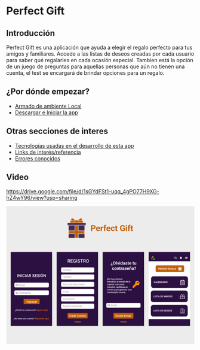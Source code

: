 # Perfect Gift

## Introducción

Perfect Gift es una aplicación que ayuda a elegir el regalo perfecto para tus amigos y familiares. Accede a las listas de deseos creadas por cada usuario para saber qué regalarles en cada ocasión especial. Tambien está la opción de un juego de preguntas para aquellas personas que aún no tienen una cuenta, el test se encargará de brindar opciones para un regalo.

## ¿Por dónde empezar?

* [Armado de ambiente Local](./doc/deployment/local.md)
* [Descargar e Iniciar la app](./doc/interaction.md)

## Otras secciones de interes

* [Tecnologías usadas en el desarrollo de esta app](./doc/technologies.md)
* [Links de interés/referencia](./doc/references.md)
* [Errores conocidos](./doc/knowIssues.md)

## Video

https://drive.google.com/file/d/1sGYdFSt1-uqq_4gPO77H9XG-IrZ4wY96/view?usp=sharing

<img src="https://raw.githubusercontent.com/agustinabellone/perfectGiftApp/develop/portada.png" alt=""/>

